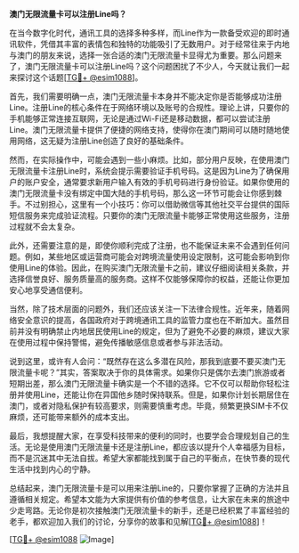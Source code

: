 **澳门无限流量卡可以注册Line吗？**

在当今数字化时代，通讯工具的选择多种多样，而Line作为一款备受欢迎的即时通讯软件，凭借其丰富的表情包和独特的功能吸引了无数用户。对于经常往来于内地与澳门的朋友来说，选择一张合适的澳门无限流量卡显得尤为重要。那么问题来了，澳门无限流量卡可以注册Line吗？这个问题困扰了不少人，今天就让我们一起来探讨这个话题[[TG💪+ @esim1088](https://t.me/s/esim1088)]。

首先，我们需要明确一点，澳门无限流量卡本身并不能决定你是否能够成功注册Line。注册Line的核心条件在于网络环境以及账号的合规性。理论上讲，只要你的手机能够正常连接互联网，无论是通过Wi-Fi还是移动数据，都可以尝试注册Line。澳门无限流量卡提供了便捷的网络支持，使得你在澳门期间可以随时随地使用网络，这无疑为注册Line创造了良好的基础条件。

然而，在实际操作中，可能会遇到一些小麻烦。比如，部分用户反映，在使用澳门无限流量卡注册Line时，系统会提示需要验证手机号码。这是因为Line为了确保用户的账户安全，通常要求新用户输入有效的手机号码进行身份验证。如果你使用的澳门无限流量卡没有绑定中国大陆的手机号码，那么这一环节可能会让你感到棘手。不过别担心，这里有一个小技巧：你可以借助微信等其他社交平台提供的国际短信服务来完成验证流程。只要你的澳门无限流量卡能够正常使用这些服务，注册过程就不会太复杂。

此外，还需要注意的是，即使你顺利完成了注册，也不能保证未来不会遇到任何问题。例如，某些地区或运营商可能会对跨境流量使用设定限制，这可能会影响到你使用Line的体验。因此，在购买澳门无限流量卡之前，建议仔细阅读相关条款，并选择信誉良好、服务质量高的服务商。这样不仅能够保障你的权益，还能让你更加安心地享受通信便利。

当然，除了技术层面的问题外，我们还应该关注一下法律合规性。近年来，随着网络安全意识的提高，各国政府对于跨境通讯工具的监管力度也在不断加大。虽然目前并没有明确禁止内地居民使用Line的规定，但为了避免不必要的麻烦，建议大家在使用过程中保持警惕，避免传播敏感信息或者参与非法活动。

说到这里，或许有人会问：“既然存在这么多潜在风险，那我到底要不要买澳门无限流量卡呢？”其实，答案取决于你的具体需求。如果你只是偶尔去澳门旅游或者短期出差，那么澳门无限流量卡确实是一个不错的选择。它不仅可以帮助你轻松注册并使用Line，还能让你在异国他乡随时保持联系。但是，如果你计划长期居住在澳门，或者对隐私保护有较高要求，则需要慎重考虑。毕竟，频繁更换SIM卡不仅麻烦，还可能带来额外的成本支出。

最后，我想提醒大家，在享受科技带来的便利的同时，也要学会合理规划自己的生活。无论是使用澳门无限流量卡还是注册Line，都应该以提升个人幸福感为目标，而不是沉迷其中无法自拔。希望大家都能找到属于自己的平衡点，在快节奏的现代生活中找到内心的宁静。

总结起来，澳门无限流量卡是可以用来注册Line的，只要你掌握了正确的方法并且遵循相关规定。希望本文能为大家提供有价值的参考信息，让大家在未来的旅途中少走弯路。无论你是初次接触澳门无限流量卡的新手，还是已经积累了丰富经验的老手，都欢迎加入我们的讨论，分享你的故事和见解[[TG💪+ @esim1088](https://t.me/s/esim1088)]！

[[TG💪+ @esim1088](https://t.me/s/esim1088) ![Image](https://i.postimg.cc/4NQfJmqS/Snipaste-2025-05-13-00-14-12.png)]